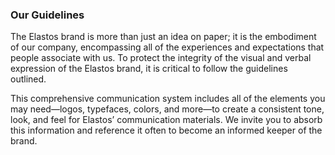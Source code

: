 ### Our Guidelines
The Elastos brand is more than just an idea on paper; it is the embodiment of our company, encompassing all of the experiences and expectations that people associate with us. To protect the integrity of the visual and verbal expression of the Elastos brand, it is critical to follow the guidelines outlined.

This comprehensive communication system includes all of the elements you may need—logos, typefaces, colors, and more—to create a consistent tone, look, and feel for Elastos’ communication materials. We invite you to absorb this information and reference it often to become an informed keeper of the brand.
